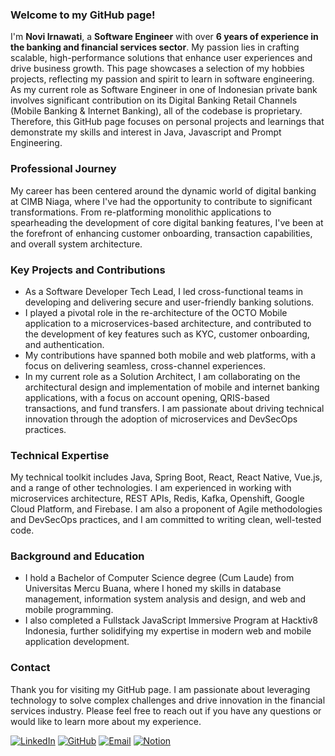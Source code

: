 ### Welcome to my GitHub page!

I'm **Novi Irnawati**, a **Software Engineer** with over **6 years of experience in the banking and financial services sector**. My passion lies in crafting scalable, high-performance solutions that enhance user experiences and drive business growth. This page showcases a selection of my hobbies projects, reflecting my passion and spirit to learn in software engineering. As my current role as Software Engineer in one of Indonesian private bank involves significant contribution on its Digital Banking Retail Channels (Mobile Banking & Internet Banking), all of the codebase is proprietary. Therefore, this GitHub page focuses on personal projects and learnings that demonstrate my skills and interest in Java, Javascript and Prompt Engineering.

### Professional Journey
My career has been centered around the dynamic world of digital banking at CIMB Niaga, where I've had the opportunity to contribute to significant transformations. From re-platforming monolithic applications to spearheading the development of core digital banking features, I've been at the forefront of enhancing customer onboarding, transaction capabilities, and overall system architecture.

### Key Projects and Contributions
- As a Software Developer Tech Lead, I led cross-functional teams in developing and delivering secure and user-friendly banking solutions.
- I played a pivotal role in the re-architecture of the OCTO Mobile application to a microservices-based architecture, and contributed to the development of key features such as KYC, customer onboarding, and authentication.
- My contributions have spanned both mobile and web platforms, with a focus on delivering seamless, cross-channel experiences.
- In my current role as a Solution Architect, I am collaborating on the architectural design and implementation of mobile and internet banking applications, with a focus on account opening, QRIS-based transactions, and fund transfers. I am passionate about driving technical innovation through the adoption of microservices and DevSecOps practices.

### Technical Expertise
My technical toolkit includes Java, Spring Boot, React, React Native, Vue.js, and a range of other technologies. I am experienced in working with microservices architecture, REST APIs, Redis, Kafka, Openshift, Google Cloud Platform, and Firebase. I am also a proponent of Agile methodologies and DevSecOps practices, and I am committed to writing clean, well-tested code.

### Background and Education
- I hold a Bachelor of Computer Science degree (Cum Laude) from Universitas Mercu Buana, where I honed my skills in database management, information system analysis and design, and web and mobile programming.
- I also completed a Fullstack JavaScript Immersive Program at Hacktiv8 Indonesia, further solidifying my expertise in modern web and mobile application development.

### Contact
Thank you for visiting my GitHub page. I am passionate about leveraging technology to solve complex challenges and drive innovation in the financial services industry. Please feel free to reach out if you have any questions or would like to learn more about my experience.

[![LinkedIn](https://img.shields.io/badge/LinkedIn-%230077B5.svg?style=for-the-badge&logo=linkedin&logoColor=white)](https://www.linkedin.com/in/novi-irnawati/details/experience/)
[![GitHub](https://img.shields.io/badge/GitHub-%23121011.svg?style=for-the-badge&logo=github&logoColor=white)](https://github.com/noviirna)
[![Email](https://img.shields.io/badge/Email-novi.irnawati%40gmail.com-000?style=for-the-badge&logo=gmail&logoColor=white)](mailto:novi.irnawati@gmail.com)
[![Notion](https://img.shields.io/badge/Notion-%23000000.svg?style=for-the-badge&logo=notion&logoColor=white)](https://www.notion.so/1f371191df7f8010af12dd8441dc98a7?v=1f371191df7f80ae9c6e000c29ae5bea&pvs=4)
